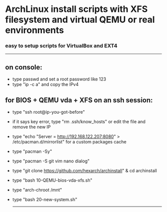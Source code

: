 # ArchLinux install scripts with XFS filesystem and virtual QEMU or real environments
### easy to setup scripts for VirtualBox and EXT4
-----------------------
## on console:
- type passwd and set a root password like 123
- type "ip -c a" and copy the IPv4

## for BIOS + QEMU vda + XFS on an ssh session:
- type "ssh root@ip-you-got-before" 
- if it says key error, type "rm .ssh/know_hosts" or edit the file and remove the new IP
- type "echo "Server = http://192.168.122.207:8080" > /etc/pacman.d/mirrorlist" for a custom packages cache
- type "pacman -Sy"
- type "pacman -S git vim nano dialog"
- type "git clone https://github.com/hexarch/archinstall" & cd archinstall
- type "bash 10-QEMU-bios-vda-xfs.sh"
- type "arch-chroot /mnt"
- type "bash 20-new-system.sh"
  

  --------------------------
